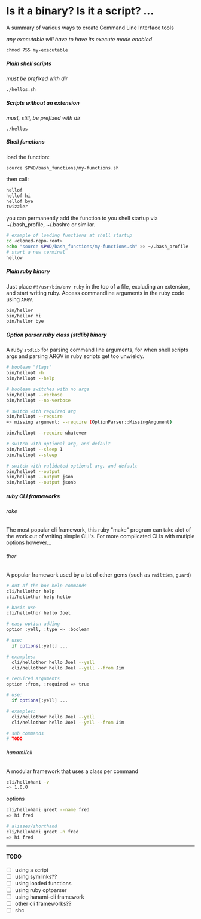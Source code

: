 # Is it a binary? Is it a script? ...

A summary of various ways to create Command Line Interface tools

*any executable will have to have its execute mode enabled*
```
chmod 755 my-executable
```

##### Plain shell scripts
*must be prefixed with dir*
```
./hellos.sh
```

##### Scripts without an extension
*must, still, be prefixed with dir*
```
./hellos
```

##### Shell functions

load the function:
```
source $PWD/bash_functions/my-functions.sh
```

then call:
```bash
hellof
hellof hi
hellof bye
twizzler
```

you can permanently add the function to you shell startup via ~/.bash_profile, ~/.bashrc or similar.

```bash
# example of loading functions at shell startup
cd <cloned-repo-root>
echo "source $PWD/bash_functions/my-functions.sh" >> ~/.bash_profile
# start a new terminal
hellow
```

##### Plain ruby binary

Just place `#!/usr/bin/env ruby` in the top of a file, excluding an extension, and start writing ruby. Access commandline arguments in the ruby code using `ARGV`.

```bash
bin/hellor
bin/hellor hi
bin/hellor bye
```

##### Option parser ruby class (stdlib) binary

A ruby `stdlib` for parsing command line arguments, for when shell scripts args and
parsing ARGV in ruby scripts get too unwieldy.

```bash
# boolean "flags"
bin/hellopt -h
bin/hellopt --help
```

```bash
# boolean switches with no args
bin/hellopt --verbose
bin/hellopt --no-verbose
```

```bash
# switch with required arg
bin/hellopt --require
=> missing argument: --require (OptionParser::MissingArgument)

bin/hellopt --require whatever
```

```bash
# switch with optional arg, and default
bin/hellopt --sleep 1
bin/hellopt --sleep
```

```bash
# switch with validated optional arg, and default
bin/hellopt --output
bin/hellopt --output json
bin/hellopt --output jsonb
```

##### ruby CLI frameworks
###### rake

The most popular cli framework, this ruby "make" program can take alot
of the work out of writing simple CLI's. For more complicated CLIs with mutiple options however...

###### thor

A popular framework used by a lot of other gems (such as `railties`, `guard`)

```bash
# out of the box help commands
cli/hellothor help
cli/hellothor help hello
```

```bash
# basic use
cli/hellothor hello Joel
```

```bash
# easy option adding
option :yell, :type => :boolean

# use:
  if options[:yell] ...

# examples:
  cli/hellothor hello Joel --yell
  cli/hellothor hello Joel --yell --from Jim
```

```bash
# required arguments
option :from, :required => true

# use:
  if options[:yell] ...

# examples:
  cli/hellothor hello Joel --yell
  cli/hellothor hello Joel --yell --from Jim
```
```bash
# sub commands
# TODO
```

###### hanami/cli

A modular framework that uses a class per command

```bash
cli/hellohani -v
=> 1.0.0
```

options
```bash
cli/hellohani greet --name fred
=> hi fred

# aliases/shorthand
cli/hellohani greet -n fred
=> hi fred
```



---
#### TODO
- [ ] using a script
- [ ] using symlinks??
- [ ] using loaded functions
- [ ] using ruby optparser
- [ ] using hanami-cli framework
- [ ] other cli frameworks??
- [ ] shc
